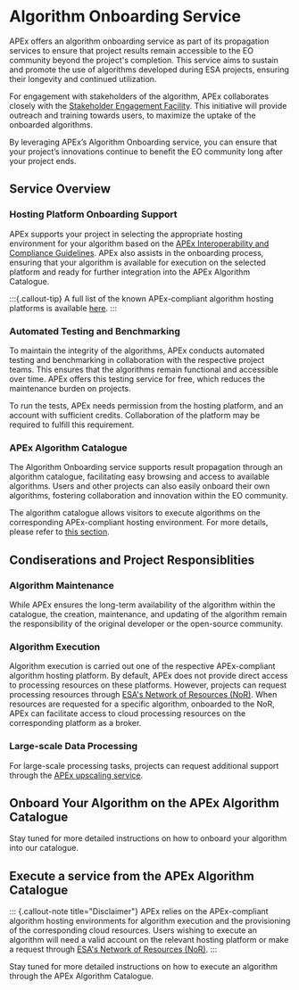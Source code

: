 # Algorithm Onboarding Service

APEx offers an algorithm onboarding service as part of its propagation services to ensure that project results remain
accessible to the EO community beyond the project's completion. This service aims to sustain and promote the use of
algorithms developed during ESA projects, ensuring their longevity and continued utilization.

For engagement with stakeholders of the algorithm, APEx collaborates closely with
the [Stakeholder Engagement Facility](https://esa-sef.eu/). This initiative will provide outreach and training towards
users, to maximize the uptake of the onboarded algorithms.

By leveraging APEx’s Algorithm Onboarding service, you can ensure that your project’s innovations continue to benefit
the
EO community long after your project ends.

## Service Overview

### Hosting Platform Onboarding Support

APEx supports your project in selecting the appropriate hosting environment for your algorithm based on
the [APEx Interoperability and Compliance Guidelines](../interoperability/algohostingenv.md). APEx also assists in the
onboarding process, ensuring that your algorithm is available for execution on the selected platform and ready for
further integration into the APEx Algorithm Catalogue.

:::{.callout-tip}
A full list of the known APEx-compliant algorithm hosting platforms is available [here](index.qmd#what-are-the-platforms-to-choose-from).
:::

### Automated Testing and Benchmarking

To maintain the integrity of the algorithms, APEx conducts automated testing and benchmarking in collaboration with the
respective project teams. This ensures that the algorithms remain functional and accessible over time. APEx offers this testing service for free, which reduces the maintenance burden on projects.

To run the tests, APEx needs permission from the hosting platform, and an account with sufficient credits. Collaboration of the platform may be required to fulfill this requirement.

### APEx Algorithm Catalogue

The Algorithm Onboarding service supports result propagation through an algorithm catalogue, facilitating easy
browsing and access to available algorithms. Users and other projects can also easily onboard their own algorithms,
fostering collaboration and innovation within the EO community.

The algorithm catalogue allows visitors to execute algorithms on the corresponding APEx-compliant hosting environment.
For more details, please refer to [this section](#execute-a-service-from-the-apex-algorithm-catalogue).

## Condiserations and Project Responsiblities

### Algorithm Maintenance

While APEx ensures the long-term availability of the algorithm within the catalogue, the creation, maintenance, and
updating of the algorithm remain the responsibility of the original developer or the open-source community.

### Algorithm Execution

Algorithm execution is carried out one of the respective APEx-compliant algorithm hosting platform. By default, APEx
does not provide direct access to processing resources on these platforms. However, projects can request processing
resources through [ESA's Network of Resources (NoR)](https://portfolio.nor-discover.org/). When resources are requested
for a specific algorithm, onboarded to the NoR, APEx can facilitate access to cloud processing resources on the
corresponding platform as a broker.

### Large-scale Data Processing

For large-scale processing tasks, projects can request additional support through
the [APEx upscaling service](./upscaling.md).

## Onboard Your Algorithm on the APEx Algorithm Catalogue

Stay tuned for more detailed instructions on how to onboard your algorithm into our catalogue.

## Execute a service from the APEx Algorithm Catalogue

::: {.callout-note title="Disclaimer"}
APEx relies on the APEx-compliant algorithm hosting environments for algorithm execution and the provisioning of the
corresponding cloud resources. Users wishing to execute an algorithm will need a valid account on the relevant hosting
platform or make a request through [ESA's Network of Resources (NoR)](https://portfolio.nor-discover.org/).
:::

Stay tuned for more detailed instructions on how to execute an algorithm through the APEx Algorithm Catalogue.

